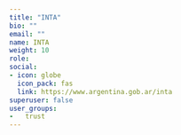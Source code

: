 ```yaml
---
title: "INTA"
bio: ""
email: ""
name: INTA
weight: 10
role: 
social:
- icon: globe
  icon_pack: fas
  link: https://www.argentina.gob.ar/inta
superuser: false
user_groups:
-   trust
---
```





